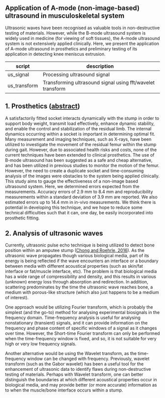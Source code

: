 ## Application of A-mode (non-image-based) ultrasound in musculoskeletal system
Ultrasonic waves have been recognised as valuable tools in non-destructive testing of materials. However, while the B-mode ultrasound system is widely used in medicine (for viewing of soft tissues), the A-mode ultrasound system is not extensively applied clinically. Here, we present the application of A-mode ultrasound in prosthetics and preliminary testing of its application in detecting knee meniscus extrusion. 


| script                 | description                                  |
|------------------------|----------------------------------------------|
| us_signal              | Processing ultrasound signal   |
| us_transform           | Transforming ultrasound signal using fft/wavelet transform |


## 1. Prosthetics ([abstract](https://github.com/doscsy12/US_knee/blob/main/US_abstract.pdf))
A satisfactorily fitted socket interacts dynamically with the stump in order to support body weight, transmit load effectively, enhance dynamic stability, and enable the control and stabilization of the residual limb. The internal dynamics occurring within a socket is important in determining optimal fit. Many measurement and imaging techniques, such as X-rays, have been utilized to investigate the movement of the residual femur within the stump during gait. However, due to associated health risks and costs, none of the current techniques have been extended to clinical prosthetics. The use of B-mode ultrasound has been suggested as a safe and cheap alternative, and has been utilized in previous studies to monitor the motion of the femur. However, the need to create a duplicate socket and time-consuming analysis of the images were obstacles to the system being applied clinically. This study aims to gauge the effectiveness of a non-image based ultrasound system. Here, we determined errors expected from the measurements. Accuracy errors of 2.9 mm to 8.4 mm and reproducibility measurements within a standard deviation of 3.9 mm are reported. We also estimated errors up to 14.4 mm in in-vivo measurements. We think there is potential in developing this technique, and we hope to reduce some technical difficulties such that it can, one day, be easily incorporated into prosthetic fitting.

## 2. Analysis of ultrasonic waves
Currently, ultrasonic pulse echo technique is being utilized to detect bone position within an amputee stump ([Chong and Roehrle, 2016](https://journals.plos.org/plosone/article?id=10.1371/journal.pone.0164583)). As the ultrasonic wave propagates though various biological media, part of its energy is being reflected if the wave encounters an interface or a boundary between media with different acoustical properties (such as skin/fat interface or fat/muscle interface, etc).  The problem is that biological media has a wide range of compressibility and density, and this results in various (unknown) energy loss through absorption and redirection. In addition, scattering predominates by the time the ultrasonic wave reaches bone, a medium with porous-like structure (which also just happens to be a medium of interest). 

One approach would be utilizing Fourier transform, which is probably the simplest (and the go-to) method for analysing experimental biosignals in the frequency domain. Time-frequency analysis is useful for analysing nonstationary (transient) signals, and it can provide information on the frequency and phase content of specific windows of a signal as it changes over time. However, the Short-time Fourier transform can only be performed when the time-frequency window is fixed, and so, it is not suitable for very high or very low frequency signals. 

Another alternative would be using the Wavelet transform, as the time-frequency window can be changed with frequency. Previously, wavelet transform (such as the Gabor wavelet) has been a useful tool for the enhancement of ultrasonic data to identify flaws during non-destructive testing of materials. Perhaps with Wavelet transform, one can better distinguish the boundaries at which different acoustical properties occur in biological media, and may provide better (or more accurate) information as to when the muscle/bone interface occurs within a stump. 
